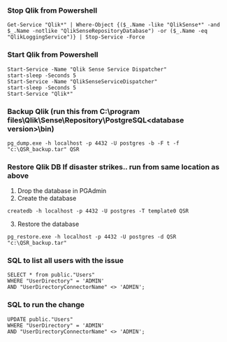 ### Stop Qlik from Powershell
```
Get-Service "Qlik*" | Where-Object {($_.Name -like "QlikSense*" -and $_.Name -notlike "QlikSenseRepositoryDatabase") -or ($_.Name -eq "QlikLoggingService")} | Stop-Service -Force
```

### Start Qlik from Powershell
```
Start-Service -Name "Qlik Sense Service Dispatcher"
start-sleep -Seconds 5
Start-Service -Name "QlikSenseServiceDispatcher"
start-sleep -Seconds 5
Start-Service "Qlik*"
```
### Backup Qlik (run this from C:\program files\Qlik\Sense\Repository\PostgreSQL\<database version>\bin)
```
pg_dump.exe -h localhost -p 4432 -U postgres -b -F t -f "c:\QSR_backup.tar" QSR
```

### Restore Qlik DB If disaster strikes.. run from same location as above
1. Drop the database in PGAdmin
2. Create the database
```
createdb -h localhost -p 4432 -U postgres -T template0 QSR
```
3. Restore the database
```
pg_restore.exe -h localhost -p 4432 -U postgres -d QSR "c:\QSR_backup.tar"
```

### SQL to list all users with the issue
```
SELECT * from public."Users"
WHERE "UserDirectory" = 'ADMIN'
AND "UserDirectoryConnectorName" <> 'ADMIN';
```

### SQL to run the change
```
UPDATE public."Users"
WHERE "UserDirectory" = 'ADMIN'
AND "UserDirectoryConnectorName" <> 'ADMIN';
```
